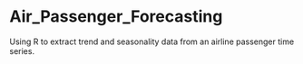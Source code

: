 # Air_Passenger_Forecasting
Using R to extract trend and seasonality data from an airline passenger time series.
